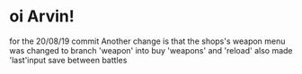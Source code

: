# oi Arvin!
for the 20/08/19 commit Another change is that the shops's weapon menu was changed to branch 'weapon' into buy 'weapons' and 'reload' also made 'last'input save between battles
